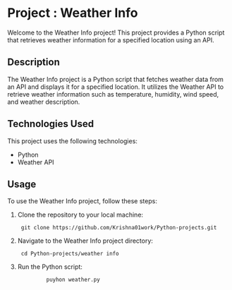 # Project : Weather Info

Welcome to the Weather Info project! This project provides a Python script that retrieves weather information for a specified location using an API.

## Description

The Weather Info project is a Python script that fetches weather data from an API and displays it for a specified location. It utilizes the Weather API to retrieve weather information such as temperature, humidity, wind speed, and weather description.

## Technologies Used

This project uses the following technologies:

- Python
- Weather API

## Usage

To use the Weather Info project, follow these steps:

1. Clone the repository to your local machine:

        git clone https://github.com/Krishna01work/Python-projects.git

2. Navigate to the Weather Info project directory:

        cd Python-projects/weather info

3. Run the Python script:

                puyhon weather.py

